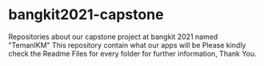 # bangkit2021-capstone
Repositories about our capstone project at bangkit 2021 named "TemanIKM" This repository contain what our apps will be Please kindly check the Readme Files for every folder for further information, Thank You.
